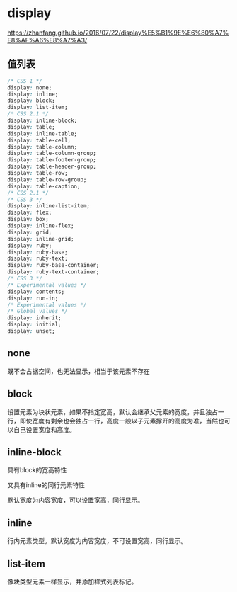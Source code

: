 # display

<https://zhanfang.github.io/2016/07/22/display%E5%B1%9E%E6%80%A7%E8%AF%A6%E8%A7%A3/>

## 值列表

```css
/* CSS 1 */
display: none;
display: inline;
display: block;
display: list-item;
/* CSS 2.1 */
display: inline-block;
display: table;
display: inline-table;
display: table-cell;
display: table-column;
display: table-column-group;
display: table-footer-group;
display: table-header-group;
display: table-row;
display: table-row-group;
display: table-caption;
/* CSS 2.1 */
/* CSS 3 */
display: inline-list-item;
display: flex;
display: box;
display: inline-flex;
display: grid;
display: inline-grid;
display: ruby;
display: ruby-base;
display: ruby-text;
display: ruby-base-container;
display: ruby-text-container;
/* CSS 3 */
/* Experimental values */
display: contents;
display: run-in;
/* Experimental values */
/* Global values */
display: inherit;
display: initial;
display: unset;
```

## none

既不会占据空间，也无法显示，相当于该元素不存在

## block

设置元素为块状元素，如果不指定宽高，默认会继承父元素的宽度，并且独占一行，即使宽度有剩余也会独占一行，高度一般以子元素撑开的高度为准，当然也可以自己设置宽度和高度。

## inline-block

具有block的宽高特性

又具有inline的同行元素特性

默认宽度为内容宽度，可以设置宽高，同行显示。

## inline

行内元素类型。默认宽度为内容宽度，不可设置宽高，同行显示。

## list-item

像块类型元素一样显示，并添加样式列表标记。
